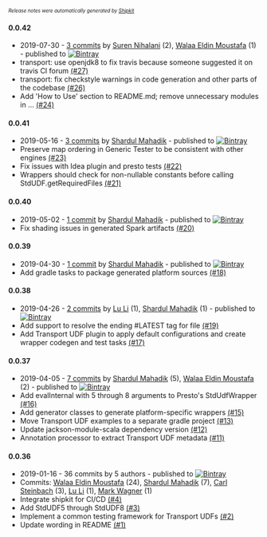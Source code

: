 <sup><sup>*Release notes were automatically generated by [Shipkit](http://shipkit.org/)*</sup></sup>

#### 0.0.42
 - 2019-07-30 - [3 commits](https://github.com/linkedin/transport/compare/v0.0.41...v0.0.42) by [Suren Nihalani](https://github.com/SurenNihalani) (2), [Walaa Eldin Moustafa](https://github.com/wmoustafa) (1) - published to [![Bintray](https://img.shields.io/badge/Bintray-0.0.42-green.svg)](https://bintray.com/linkedin-transport/maven/transport/0.0.42)
 - transport: use openjdk8 to fix travis because someone suggested it on travis CI forum [(#27)](https://github.com/linkedin/transport/pull/27)
 - transport: fix checkstyle warnings in code generation and other parts of the codebase [(#26)](https://github.com/linkedin/transport/pull/26)
 - Add 'How to Use' section to README.md; remove unnecessary modules in … [(#24)](https://github.com/linkedin/transport/pull/24)

#### 0.0.41
 - 2019-05-16 - [3 commits](https://github.com/linkedin/transport/compare/v0.0.40...v0.0.41) by [Shardul Mahadik](https://github.com/shardulm94) - published to [![Bintray](https://img.shields.io/badge/Bintray-0.0.41-green.svg)](https://bintray.com/linkedin-transport/maven/transport/0.0.41)
 - Preserve map ordering in Generic Tester to be consistent with other engines [(#23)](https://github.com/linkedin/transport/pull/23)
 - Fix issues with Idea plugin and presto tests [(#22)](https://github.com/linkedin/transport/pull/22)
 - Wrappers should check for non-nullable constants before calling StdUDF.getRequiredFiles [(#21)](https://github.com/linkedin/transport/pull/21)

#### 0.0.40
 - 2019-05-02 - [1 commit](https://github.com/linkedin/transport/compare/v0.0.39...v0.0.40) by [Shardul Mahadik](https://github.com/shardulm94) - published to [![Bintray](https://img.shields.io/badge/Bintray-0.0.40-green.svg)](https://bintray.com/linkedin-transport/maven/transport/0.0.40)
 - Fix shading issues in generated Spark artifacts [(#20)](https://github.com/linkedin/transport/pull/20)

#### 0.0.39
 - 2019-04-30 - [1 commit](https://github.com/linkedin/transport/compare/v0.0.38...v0.0.39) by [Shardul Mahadik](https://github.com/shardulm94) - published to [![Bintray](https://img.shields.io/badge/Bintray-0.0.39-green.svg)](https://bintray.com/linkedin-transport/maven/transport/0.0.39)
 - Add gradle tasks to package generated platform sources [(#18)](https://github.com/linkedin/transport/pull/18)

#### 0.0.38
 - 2019-04-26 - [2 commits](https://github.com/linkedin/transport/compare/v0.0.37...v0.0.38) by [Lu Li](https://github.com/jasperll) (1), [Shardul Mahadik](https://github.com/shardulm94) (1) - published to [![Bintray](https://img.shields.io/badge/Bintray-0.0.38-green.svg)](https://bintray.com/linkedin-transport/maven/transport/0.0.38)
 - Add support to resolve the ending #LATEST tag for file [(#19)](https://github.com/linkedin/transport/pull/19)
 - Add Transport UDF plugin to apply default configurations and create wrapper codegen and test tasks [(#17)](https://github.com/linkedin/transport/pull/17)

#### 0.0.37
 - 2019-04-05 - [7 commits](https://github.com/linkedin/transport/compare/v0.0.36...v0.0.37) by [Shardul Mahadik](https://github.com/shardulm94) (5), [Walaa Eldin Moustafa](https://github.com/wmoustafa) (2) - published to [![Bintray](https://img.shields.io/badge/Bintray-0.0.37-green.svg)](https://bintray.com/linkedin-transport/maven/transport/0.0.37)
 - Add evalInternal with 5 through 8 arguments to Presto's StdUdfWrapper [(#16)](https://github.com/linkedin/transport/pull/16)
 - Add generator classes to generate platform-specific wrappers [(#15)](https://github.com/linkedin/transport/pull/15)
 - Move Transport UDF examples to a separate gradle project [(#13)](https://github.com/linkedin/transport/pull/13)
 - Update jackson-module-scala dependency version [(#12)](https://github.com/linkedin/transport/pull/12)
 - Annotation processor to extract Transport UDF metadata  [(#11)](https://github.com/linkedin/transport/pull/11)

#### 0.0.36
 - 2019-01-16 - 36 commits by 5 authors - published to [![Bintray](https://img.shields.io/badge/Bintray-0.0.36-green.svg)](https://bintray.com/linkedin-transport/maven/transport/0.0.36)
 - Commits: [Walaa Eldin Moustafa](https://github.com/wmoustafa) (24), [Shardul Mahadik](https://github.com/shardulm94) (7), [Carl Steinbach](https://github.com/cwsteinbach) (3), [Lu Li](https://github.com/jasperll) (1), [Mark Wagner](https://github.com/wagnermarkd) (1)
 - Integrate shipkit for CI/CD [(#4)](https://github.com/linkedin/transport/pull/4)
 - Add StdUDF5 through StdUDF8 [(#3)](https://github.com/linkedin/transport/pull/3)
 - Implement a common testing framework for Transport UDFs [(#2)](https://github.com/linkedin/transport/pull/2)
 - Update wording in README [(#1)](https://github.com/linkedin/transport/pull/1)

